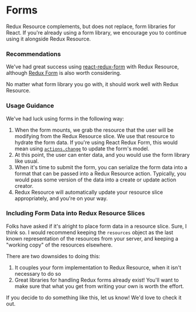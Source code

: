 # Forms

Redux Resource complements, but does not replace, form libraries for React.
If you're already using a form library, we encourage you to continue using it alongside
Redux Resource.

### Recommendations

We've had great success using [react-redux-form](https://github.com/davidkpiano/react-redux-form)
with Redux Resource, although [Redux Form](https://github.com/erikras/redux-form) is also worth
considering.

No matter what form library you go with, it should work well with Redux Resource.

### Usage Guidance

We've had luck using forms in the following way:

1. When the form mounts, we grab the resource that the user will be modifying from the Redux Resource
  slice. We use that resource to hydrate the form data. If you're using React Redux Form, this would mean
  using
  [`actions.change`](https://davidkpiano.github.io/react-redux-form/docs/api/actions.html#actions-change)
  to update the form's model.
2. At this point, the user can enter data, and you would use the form library like usual.
3. When it's time to submit the form, you can serialize the form data into a format that 
  can be passed into a Redux Resource action. Typically, you would pass some version of the
  data into a create or update action creator.
4. Redux Resource will automatically update your resource slice appropriately, and you're on
  your way.

### Including Form Data into Redux Resource Slices

Folks have asked if it's alright to place form data in a resource slice. Sure, I think so.
I would recommend keeping the `resources` object as the last known representation of the
resources from your server, and keeping a "working copy" of the resources elsewhere.

There are two downsides to doing this:

1. It couples your form implementation to Redux Resource, when it isn't necessary to do so
2. Great libraries for handling Redux forms already exist! You'll want to make sure that what
  you get from writing your own is worth the effort.

If you decide to do something like this, let us know! We'd love to check it out.